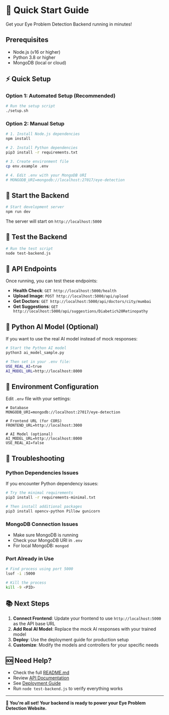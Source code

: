 # 🚀 Quick Start Guide

Get your Eye Problem Detection Backend running in minutes!

## Prerequisites

- Node.js (v16 or higher)
- Python 3.8 or higher
- MongoDB (local or cloud)

## ⚡ Quick Setup

### Option 1: Automated Setup (Recommended)
```bash
# Run the setup script
./setup.sh
```

### Option 2: Manual Setup
```bash
# 1. Install Node.js dependencies
npm install

# 2. Install Python dependencies
pip3 install -r requirements.txt

# 3. Create environment file
cp env.example .env

# 4. Edit .env with your MongoDB URI
# MONGODB_URI=mongodb://localhost:27017/eye-detection
```

## 🎯 Start the Backend

```bash
# Start development server
npm run dev
```

The server will start on `http://localhost:5000`

## 🧪 Test the Backend

```bash
# Run the test script
node test-backend.js
```

## 🔗 API Endpoints

Once running, you can test these endpoints:

- **Health Check**: `GET http://localhost:5000/health`
- **Upload Image**: `POST http://localhost:5000/api/upload`
- **Get Doctors**: `GET http://localhost:5000/api/doctors/city/mumbai`
- **Get Suggestions**: `GET http://localhost:5000/api/suggestions/Diabetic%20Retinopathy`

## 🐍 Python AI Model (Optional)

If you want to use the real AI model instead of mock responses:

```bash
# Start the Python AI model
python3 ai_model_sample.py

# Then set in your .env file:
USE_REAL_AI=true
AI_MODEL_URL=http://localhost:8000
```

## 🔧 Environment Configuration

Edit `.env` file with your settings:

```env
# Database
MONGODB_URI=mongodb://localhost:27017/eye-detection

# Frontend URL (for CORS)
FRONTEND_URL=http://localhost:3000

# AI Model (optional)
AI_MODEL_URL=http://localhost:8000
USE_REAL_AI=false
```

## 🚨 Troubleshooting

### Python Dependencies Issues
If you encounter Python dependency issues:

```bash
# Try the minimal requirements
pip3 install -r requirements-minimal.txt

# Then install additional packages
pip3 install opencv-python Pillow gunicorn
```

### MongoDB Connection Issues
- Make sure MongoDB is running
- Check your MongoDB URI in `.env`
- For local MongoDB: `mongod`

### Port Already in Use
```bash
# Find process using port 5000
lsof -i :5000

# Kill the process
kill -9 <PID>
```

## 📚 Next Steps

1. **Connect Frontend**: Update your frontend to use `http://localhost:5000` as the API base URL
2. **Add Real AI Model**: Replace the mock AI responses with your trained model
3. **Deploy**: Use the deployment guide for production setup
4. **Customize**: Modify the models and controllers for your specific needs

## 🆘 Need Help?

- Check the full [README.md](README.md)
- Review [API Documentation](API_DOCUMENTATION.md)
- See [Deployment Guide](DEPLOYMENT.md)
- Run `node test-backend.js` to verify everything works

---

**🎉 You're all set! Your backend is ready to power your Eye Problem Detection Website.** 